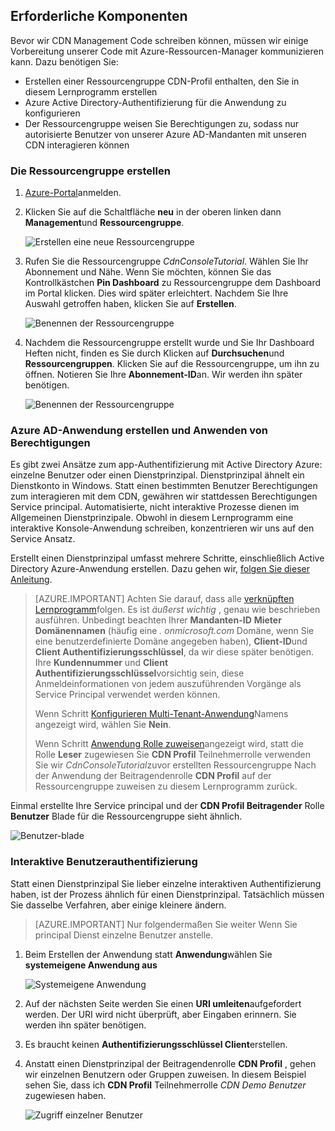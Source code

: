 ## <a name="prerequisites"></a>Erforderliche Komponenten

Bevor wir CDN Management Code schreiben können, müssen wir einige Vorbereitung unserer Code mit Azure-Ressourcen-Manager kommunizieren kann.  Dazu benötigen Sie:

* Erstellen einer Ressourcengruppe CDN-Profil enthalten, den Sie in diesem Lernprogramm erstellen
* Azure Active Directory-Authentifizierung für die Anwendung zu konfigurieren
* Der Ressourcengruppe weisen Sie Berechtigungen zu, sodass nur autorisierte Benutzer von unserer Azure AD-Mandanten mit unseren CDN interagieren können

### <a name="creating-the-resource-group"></a>Die Ressourcengruppe erstellen

1. [Azure-Portal](https://portal.azure.com)anmelden.

2. Klicken Sie auf die Schaltfläche **neu** in der oberen linken dann **Management**und **Ressourcengruppe**.
    
    ![Erstellen eine neue Ressourcengruppe](./media/cdn-app-dev-prep/cdn-new-rg-1-include.png)

3. Rufen Sie die Ressourcengruppe *CdnConsoleTutorial*.  Wählen Sie Ihr Abonnement und Nähe.  Wenn Sie möchten, können Sie das Kontrollkästchen **Pin Dashboard** zu Ressourcengruppe dem Dashboard im Portal klicken.  Dies wird später erleichtert.  Nachdem Sie Ihre Auswahl getroffen haben, klicken Sie auf **Erstellen**.

    ![Benennen der Ressourcengruppe](./media/cdn-app-dev-prep/cdn-new-rg-2-include.png)

4. Nachdem die Ressourcengruppe erstellt wurde und Sie Ihr Dashboard Heften nicht, finden es Sie durch Klicken auf **Durchsuchen**und **Ressourcengruppen**.  Klicken Sie auf die Ressourcengruppe, um ihn zu öffnen.  Notieren Sie Ihre **Abonnement-ID**an.  Wir werden ihn später benötigen.

    ![Benennen der Ressourcengruppe](./media/cdn-app-dev-prep/cdn-subscription-id-include.png)

### <a name="creating-the-azure-ad-application-and-applying-permissions"></a>Azure AD-Anwendung erstellen und Anwenden von Berechtigungen

Es gibt zwei Ansätze zum app-Authentifizierung mit Active Directory Azure: einzelne Benutzer oder einen Dienstprinzipal. Dienstprinzipal ähnelt ein Dienstkonto in Windows.  Statt einen bestimmten Benutzer Berechtigungen zum interagieren mit dem CDN, gewähren wir stattdessen Berechtigungen Service principal.  Automatisierte, nicht interaktive Prozesse dienen im Allgemeinen Dienstprinzipale.  Obwohl in diesem Lernprogramm eine interaktive Konsole-Anwendung schreiben, konzentrieren wir uns auf den Service Ansatz.

Erstellt einen Dienstprinzipal umfasst mehrere Schritte, einschließlich Active Directory Azure-Anwendung erstellen.  Dazu gehen wir, [folgen Sie dieser Anleitung](../articles/resource-group-create-service-principal-portal.md).

> [AZURE.IMPORTANT] Achten Sie darauf, dass alle [verknüpften Lernprogramm](../articles/resource-group-create-service-principal-portal.md)folgen.  Es ist *äußerst wichtig* , genau wie beschrieben ausführen.  Unbedingt beachten Ihrer **Mandanten-ID** **Mieter Domänennamen** (häufig eine *. onmicrosoft.com* Domäne, wenn Sie eine benutzerdefinierte Domäne angegeben haben), **Client-ID**und **Client Authentifizierungsschlüssel**, da wir diese später benötigen.  Ihre **Kundennummer** und **Client Authentifizierungsschlüssel**vorsichtig sein, diese Anmeldeinformationen von jedem auszuführenden Vorgänge als Service Principal verwendet werden können. 
>   
> Wenn Schritt [Konfigurieren Multi-Tenant-Anwendung](../articles/resource-group-create-service-principal-portal.md#configure-multi-tenant-application)Namens angezeigt wird, wählen Sie **Nein**.
> 
> Wenn Schritt [Anwendung Rolle zuweisen](../articles/resource-group-create-service-principal-portal.md#assign-application-to-role)angezeigt wird, statt die Rolle **Leser** zugewiesen Sie **CDN Profil** Teilnehmerrolle verwenden Sie wir *CdnConsoleTutorial*zuvor erstellten Ressourcengruppe  Nach der Anwendung der Beitragendenrolle **CDN Profil** auf der Ressourcengruppe zuweisen zu diesem Lernprogramm zurück. 

Einmal erstellte Ihre Service principal und der **CDN Profil Beitragender** Rolle **Benutzer** Blade für die Ressourcengruppe sieht ähnlich.

![Benutzer-blade](./media/cdn-app-dev-prep/cdn-service-principal-include.png)


### <a name="interactive-user-authentication"></a>Interaktive Benutzerauthentifizierung

Statt einen Dienstprinzipal Sie lieber einzelne interaktiven Authentifizierung haben, ist der Prozess ähnlich für einen Dienstprinzipal.  Tatsächlich müssen Sie dasselbe Verfahren, aber einige kleinere ändern.

> [AZURE.IMPORTANT] Nur folgendermaßen Sie weiter Wenn Sie principal Dienst einzelne Benutzer anstelle.

1. Beim Erstellen der Anwendung statt **Anwendung**wählen Sie **systemeigene Anwendung aus** 
    
    ![Systemeigene Anwendung](./media/cdn-app-dev-prep/cdn-native-application-include.png)
    
2. Auf der nächsten Seite werden Sie einen **URI umleiten**aufgefordert werden.  Der URI wird nicht überprüft, aber Eingaben erinnern.  Sie werden ihn später benötigen. 

3. Es braucht keinen **Authentifizierungsschlüssel Client**erstellen.

4. Anstatt einen Dienstprinzipal der Beitragendenrolle **CDN Profil** , gehen wir einzelnen Benutzern oder Gruppen zuweisen.  In diesem Beispiel sehen Sie, dass ich **CDN Profil** Teilnehmerrolle *CDN Demo Benutzer* zugewiesen haben.  
    
    ![Zugriff einzelner Benutzer](./media/cdn-app-dev-prep/cdn-aad-user-include.png)

